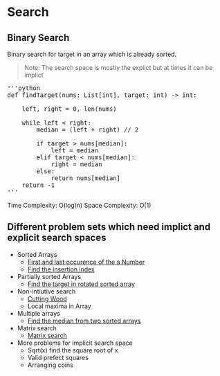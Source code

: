 # Search

## Binary Search
Binary search for target in an array which is already sorted.

> Note:
> The search space is mostly the explict but at times it can be implict


<pre>'''python
def findTarget(nums: List[int], target: int) -> int:

    left, right = 0, len(nums)

    while left < right:
        median = (left + right) // 2
        
        if target > nums[median]:
            left = median
        elif target < nums[median]:
            right = median
        else:
            return nums[median]
    return -1
'''
</pre>

Time Complexity: O(log(n)
Space Complexity: O(1)

## Different problem sets which need implict and explicit search spaces
-   Sorted Arrays
    -   [First and last occurence of the a Number](src/find_first_last_occurrence_of_number.py)
    -   [Find the insertion index](src/find_insertion_index.py)
-   Partially sorted Arrays
    -   [Find the target in rotated sorted array](src/find_target_rotatable_array.py)
-   Non-intiutive search
    -   [Cutting Wood](src/find_minimum_wood_cuts.py)
    -   Local maxima in Array
-   Multiple arrays
    -   [Find the median from two sorted arrays](src/find_median_from_two_sorted_array.py)
-   Matrix search
    -   [Matrix search](src/matrix_search.py)
-   More problems for implicit search space
    -   Sqrt(x) find the square root of x
    -   Valid prefect squares
    -   Arranging coins
